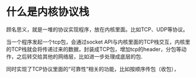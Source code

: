 # 什么是内核协议栈

顾名思义，就是一堆的协议实现程序，放在内核里面。比如TCP、UDP等协议。

当一个程序发起一个tcp包，会通过socket API与内核里面的TCP栈交互，内核里的TCP栈就会将传递过来的数据，封装成TCP包，增加tcp的header，分包等动作，之后转交给其他的网络层，比如进一步处理成底层的包.

同时实现了TCP协议里面的“可靠性”相关的功能，比如按顺序传包（收包），
